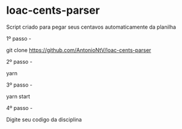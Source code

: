 # loac-cents-parser

Script criado para pegar seus centavos automaticamente da planilha

1º passo - 

git clone https://github.com/AntonioNtV/loac-cents-parser

2º passo - 

yarn

3º passo -

yarn start

4º passo -

 Digite seu codigo da disciplina
